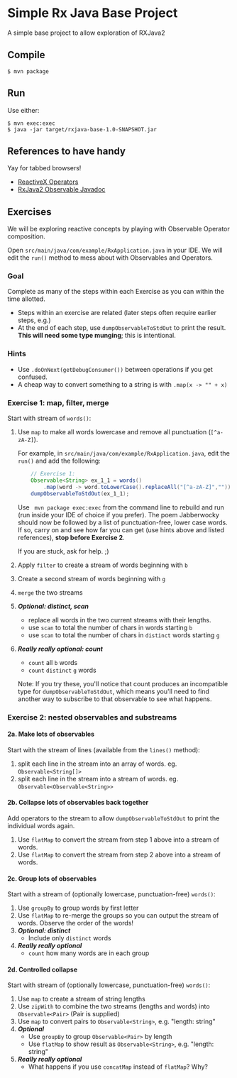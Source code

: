 # Simple Rx Java Base Project

A simple base project to allow exploration of RXJava2

## Compile

```console
$ mvn package
```

## Run

Use either:

```console
$ mvn exec:exec
$ java -jar target/rxjava-base-1.0-SNAPSHOT.jar
```

## References to have handy

Yay for tabbed browsers!

* [ReactiveX Operators](http://reactivex.io/documentation/operators.html)
* [RxJava2 Observable Javadoc](http://reactivex.io/RxJava/2.x/javadoc/2.0.8/io/reactivex/Observable.html)

## Exercises

We will be exploring reactive concepts by playing with Observable Operator composition.

Open `src/main/java/com/example/RxApplication.java` in your IDE. We will edit the `run()` method to mess about with Observables and Operators.

### Goal

Complete as many of the steps within each Exercise as you can within the time allotted.

* Steps within an exercise are related (later steps often require earlier steps, e.g.)
* At the end of each step, use `dumpObservableToStdOut` to print the result.
**This will need some type munging**; this is intentional.

### Hints

* Use `.doOnNext(getDebugConsumer())` between operations if you get confused.
* A cheap way to convert something to a string is with `.map(x -> "" + x)`

### Exercise 1: map, filter, merge

Start with stream of `words()`:

1. Use `map` to make all words lowercase and remove all punctuation (`[^a-zA-Z]`).

    For example, in `src/main/java/com/example/RxApplication.java`, edit the `run()` and add the following:

    ```java
        // Exercise 1:
        Observable<String> ex_1_1 = words()
            .map(word -> word.toLowerCase().replaceAll("[^a-zA-Z]",""));
        dumpObservableToStdOut(ex_1_1);
    ```

    Use ` mvn package exec:exec` from the command line to rebuild and run (run inside your IDE of choice if you prefer). The poem Jabberwocky should now be followed by a list of punctuation-free, lower case words. If so, carry on and see how far you can get (use hints above and listed references), **stop before Exercise 2**.

    If you are stuck, ask for help. ;)

2. Apply `filter` to create a stream of words beginning with `b`
3. Create a second stream of words beginning with `g`
4. `merge` the two streams
5. ***Optional: distinct, scan***
    * replace all words in the two current streams with their lengths.
    * use `scan` to total the number of chars in words starting `b`
    * use `scan` to total the number of chars in `distinct` words starting `g`
6. ***Really really optional: count***
    * `count` all `b` words
    * `count` `distinct` `g` words

    Note: If you try these, you'll notice that count produces an incompatible type for `dumpObservableToStdOut`, which means you'll need to find another way to subscribe to that observable to see what happens.

### Exercise 2: nested observables and substreams

#### 2a. Make lots of observables

Start with the stream of lines (available from the `lines()` method):

1. split each line in the stream into an array of words. eg. `Observable<String[]>`
2. split each line in the stream into a stream of words. eg. `Observable<Observable<String>>`

#### 2b. Collapse lots of observables back together

Add operators to the stream to allow `dumpObservableToStdOut` to print the individual words again.

1. Use `flatMap` to convert the stream from step 1 above into a stream of words.
2. Use `flatMap` to convert the stream from step 2 above into a stream of words.

#### 2c. Group lots of observables

Start with a stream of (optionally lowercase, punctuation-free) `words()`:

1. Use `groupBy` to group words by first letter
2. Use `flatMap` to re-merge the groups so you can output the stream of words. Observe the order of the words!
3. ***Optional: distinct***
    * Include only `distinct` words
4. ***Really really optional***
    * `count` how many words are in each group

#### 2d. Controlled collapse

Start with stream of (optionally lowercase, punctuation-free) `words()`:

1. Use `map` to create a stream of string lengths
2. Use `zipWith` to combine the two streams (lengths and words) into `Observable<Pair>` (Pair is supplied)
3. Use `map` to convert pairs to `Observable<String>`, e.g. "length: string"
4. ***Optional***
    * Use `groupBy` to group `Observable<Pair>` by length
    * Use `flatMap` to show result as `Observable<String>`, e.g. "length: string"
5. ***Really really optional***
    * What happens if you use `concatMap` instead of `flatMap`? Why?
